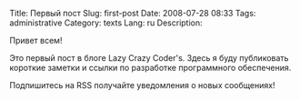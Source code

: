 Title: Первый пост
Slug: first-post
Date: 2008-07-28 08:33
Tags: administrative
Category: texts
Lang: ru
Description:

Привет всем!

Это первый пост в блоге Lazy Crazy Coder's.
Здесь я буду публиковать короткие заметки и ссылки по разработке программного обеспечения.

Подпишитесь на RSS получайте уведомления о новых сообщениях!
